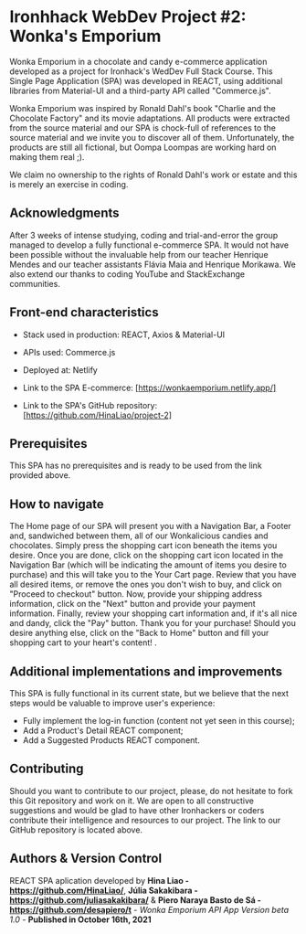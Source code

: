 # Ironhhack WebDev Project #2: Wonka's Emporium

Wonka Emporium in a chocolate and candy e-commerce application developed as a project for Ironhack's WedDev Full Stack Course. This Single Page Application (SPA) was developed in REACT, using additional libraries from Material-UI and a third-party API called "Commerce.js".

Wonka Emporium was inspired by Ronald Dahl's book "Charlie and the Chocolate Factory" and its movie adaptations. All products were extracted from the source material and our SPA is chock-full of references to the source material and we invite you to discover all of them. Unfortunately, the products are still all fictional, but Oompa Loompas are working hard on making them real ;).

We claim no ownership to the rights of Ronald Dahl's work or estate and this is merely an exercise in coding.

## Acknowledgments

After 3 weeks of intense studying, coding and trial-and-error the group managed to develop a fully functional e-commerce SPA. It would not have been possible without the invaluable help from our teacher Henrique Mendes and our teacher assistants Flávia Maia and Henrique Morikawa. We also extend our thanks to coding YouTube and StackExchange communities.

## Front-end characteristics

* Stack used in production: REACT, Axios & Material-UI
* APIs used: Commerce.js
* Deployed at: Netlify

* Link to the SPA E-commerce: [https://wonkaemporium.netlify.app/]
* Link to the SPA's GitHub repository: [https://github.com/HinaLiao/project-2]


## Prerequisites

This SPA has no prerequisites and is ready to be used from the link provided above.

## How to navigate

The Home page of our SPA will present you with a Navigation Bar, a Footer and, sandwiched between them, all of our Wonkalicious candies and chocolates. Simply press the shopping cart icon beneath the items you desire. Once you are done, click on the shopping cart icon located in the Navigation Bar (which will be indicating the amount of items you desire to purchase) and this will take you to the Your Cart page. Review that you have all desired items, or remove the ones you don't wish to buy, and click on "Proceed to checkout" button. Now, provide your shipping address information, click on the "Next" button and provide your payment information. Finally, review your shopping cart information and, if it's all nice and dandy, click the "Pay" button. Thank you for your purchase! Should you desire anything else, click on the "Back to Home" button and fill your shopping cart to your heart's content!
. 

## Additional implementations and improvements

This SPA is fully functional in its current state, but we believe that the next steps would be valuable to improve user's experience:

* Fully implement the log-in function (content not yet seen in this course);
* Add a Product's Detail REACT component;
* Add a Suggested Products REACT component.

## Contributing

Should you want to contribute to our project, please, do not hesitate to fork this Git repository and work on it. We are open to all constructive suggestions and would be glad to have other Ironhackers or coders contribute their intelligence and resources to our project. The link to our GitHub repository is located above.

## Authors & Version Control

REACT SPA aplication developed by **Hina Liao - https://github.com/HinaLiao/**, **Júlia Sakakibara - https://github.com/juliasakakibara/** & **Piero Naraya Basto de Sá - https://github.com/desapiero/t** - *Wonka Emporium API App Version beta 1.0* - 
**Published in October 16th, 2021**
